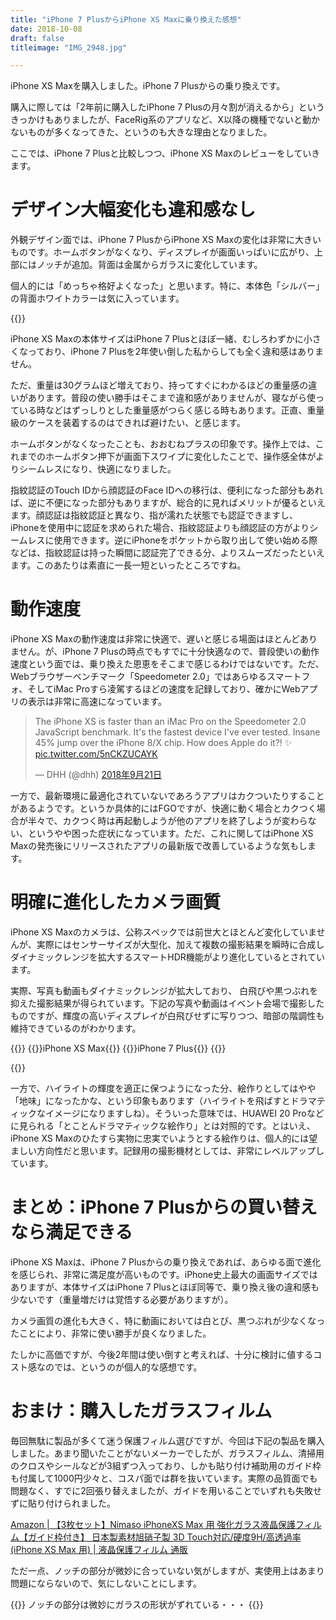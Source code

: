 ```yaml
---
title: "iPhone 7 PlusからiPhone XS Maxに乗り換えた感想"
date: 2018-10-08
draft: false 
titleimage: "IMG_2948.jpg"

---
```

iPhone XS Maxを購入しました。iPhone 7 Plusからの乗り換えです。

購入に際しては「2年前に購入したiPhone 7 Plusの月々割が消えるから」というきっかけもありましたが、FaceRig系のアプリなど、X以降の機種でないと動かないものが多くなってきた、というのも大きな理由となりました。

ここでは、iPhone 7 Plusと比較しつつ、iPhone XS Maxのレビューをしていきます。


# デザイン大幅変化も違和感なし 

外観デザイン面では、iPhone 7 PlusからiPhone XS Maxの変化は非常に大きいものです。ホームボタンがなくなり、ディスプレイが画面いっぱいに広がり、上部にはノッチが追加。背面は金属からガラスに変化しています。

個人的には「めっちゃ格好よくなった」と思います。特に、本体色「シルバー」の背面ホワイトカラーは気に入っています。

{{<imgp src="IMG_2957" />}}

iPhone XS Maxの本体サイズはiPhone 7 Plusとほぼ一緒、むしろわずかに小さくなっており、iPhone 7 Plusを2年使い倒した私からしても全く違和感はありません。

ただ、重量は30グラムほど増えており、持ってすぐにわかるほどの重量感の違いがあります。普段の使い勝手はそこまで違和感がありませんが、寝ながら使っている時などはずっしりとした重量感がつらく感じる時もあります。正直、重量級のケースを装着するのはできれば避けたい、と感じます。

ホームボタンがなくなったことも、おおむねプラスの印象です。操作上では、これまでのホームボタン押下が画面下スワイプに変化したことで、操作感全体がよりシームレスになり、快適になりました。

指紋認証のTouch IDから顔認証のFace IDへの移行は、便利になった部分もあれば、逆に不便になった部分もありますが、総合的に見ればメリットが優るといえます。顔認証は指紋認証と異なり、指が濡れた状態でも認証できますし、iPhoneを使用中に認証を求められた場合、指紋認証よりも顔認証の方がよりシームレスに使用できます。逆にiPhoneをポケットから取り出して使い始める際などは、指紋認証は持った瞬間に認証完了できる分、よりスムーズだったといえます。このあたりは素直に一長一短といったところですね。


# 動作速度

iPhone XS Maxの動作速度は非常に快適で、遅いと感じる場面はほとんどありません。が、iPhone 7 Plusの時点でもすでに十分快適なので、普段使いの動作速度という面では、乗り換えた恩恵をそこまで感じるわけではないです。ただ、Webブラウザーベンチマーク「Speedometer 2.0」ではあらゆるスマートフォ、そしてiMac Proすら凌駕するほどの速度を記録しており、確かにWebアプリの表示は非常に高速になっています。

<blockquote class="twitter-tweet" data-lang="ja"><p lang="en" dir="ltr">The iPhone XS is faster than an iMac Pro on the Speedometer 2.0 JavaScript benchmark. It&#39;s the fastest device I&#39;ve ever tested. Insane 45% jump over the iPhone 8/X chip. How does Apple do it?! ✨ <a href="https://t.co/5nCKZUCAYK">pic.twitter.com/5nCKZUCAYK</a></p>&mdash; DHH (@dhh) <a href="https://twitter.com/dhh/status/1043277162676072449?ref_src=twsrc%5Etfw">2018年9月21日</a></blockquote>
<script async src="https://platform.twitter.com/widgets.js" charset="utf-8"></script>


一方で、最新環境に最適化されていないであろうアプリはカクついたりすることがあるようです。というか具体的にはFGOですが、快適に動く場合とカクつく場合が半々で、カクつく時は再起動しようが他のアプリを終了しようが変わらない、というやや困った症状になっています。ただ、これに関してはiPhone XS Maxの発売後にリリースされたアプリの最新版で改善しているような気もします。

# 明確に進化したカメラ画質

iPhone XS Maxのカメラは、公称スペックでは前世大とほとんど変化していませんが、実際にはセンサーサイズが大型化、加えて複数の撮影結果を瞬時に合成しダイナミックレンジを拡大するスマートHDR機能がより進化しているとされています。

実際、写真も動画もダイナミックレンジが拡大しており、 白飛びや黒つぶれを抑えた撮影結果が得られています。下記の写真や動画はイベント会場で撮影したものですが、輝度の高いディスプレイが白飛びせずに写りつつ、暗部の階調性も維持できているのがわかります。

{{<img-wrap-2>}}
{{<imgp src="IMG_0370.jpg">}}iPhone XS Max{{</imgp>}}
{{<imgp src="IMG_6206.jpg">}}iPhone 7 Plus{{</imgp>}}
{{</img-wrap-2>}}

{{<youtube id="O-JfB-xQaC4">}}


一方で、ハイライトの輝度を適正に保つようになった分、絵作りとしてはやや「地味」になったかな、という印象もあります（ハイライトを飛ばすとドラマティックなイメージになりますしね）。そういった意味では、HUAWEI 20 Proなどに見られる「とことんドラマティックな絵作り」とは対照的です。とはいえ、iPhone XS Maxのひたすら実物に忠実でいようとする絵作りは、個人的には望ましい方向性だと思います。記録用の撮影機材としては、非常にレベルアップしています。

# まとめ：iPhone 7 Plusからの買い替えなら満足できる

iPhone XS Maxは、iPhone 7 Plusからの乗り換えであれば、あらゆる面で進化を感じられ、非常に満足度が高いものです。iPhone史上最大の画面サイズではありますが、本体サイズはiPhone 7 Plusとほぼ同等で、乗り換え後の違和感も少ないです（重量増だけは覚悟する必要がありますが）。

カメラ画質の進化も大きく、特に動画においては白とび、黒つぶれが少なくなったことにより、非常に使い勝手が良くなりました。

たしかに高価ですが、今後2年間は使い倒すと考えれば、十分に検討に値するコスト感なのでは、というのが個人的な感想です。

# おまけ：購入したガラスフィルム

毎回無駄に製品が多くて迷う保護フィルム選びですが、今回は下記の製品を購入しました。あまり聞いたことがないメーカーでしたが、ガラスフィルム、清掃用のクロスやシールなどが3組ずつ入っており、しかも貼り付け補助用のガイド枠も付属して1000円少々と、コスパ面では群を抜いています。実際の品質面でも問題なく、すでに2回張り替えましたが、ガイドを用いることでいずれも失敗せずに貼り付けられました。

[Amazon | 【3枚セット】Nimaso iPhoneXS Max 用 強化ガラス液晶保護フィルム【ガイド枠付き】 日本製素材旭硝子製 3D Touch対応/硬度9H/高透過率 (iPhone XS Max 用) | 液晶保護フィルム 通販](https://www.amazon.co.jp/dp/B07GJCSTGC)

ただ一点、ノッチの部分が微妙に合っていない気がしますが、実使用上はあまり問題にならないので、気にしないことにします。

{{<imgp src="IMG_2952.jpg" >}}
ノッチの部分は微妙にガラスの形状がずれている・・・
{{</imgp>}}
